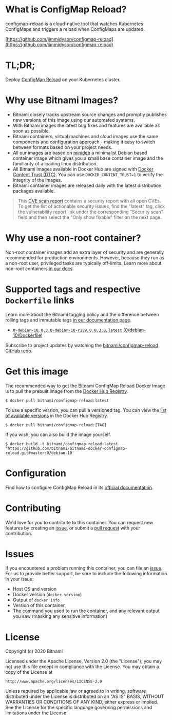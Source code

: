 
# What is ConfigMap Reload?

configmap-reload is a cloud-native tool that watches Kubernetes ConfigMaps and triggers a reload when ConfigMaps are updated.

[https://github.com/jimmidyson/configmap-reload](https://github.com/jimmidyson/configmap-reload)

# TL;DR;

Deploy [ConfigMap Reload](https://github.com/jimmidyson/configmap-reload/blob/master/README.md) on your Kubernetes cluster.

# Why use Bitnami Images?

* Bitnami closely tracks upstream source changes and promptly publishes new versions of this image using our automated systems.
* With Bitnami images the latest bug fixes and features are available as soon as possible.
* Bitnami containers, virtual machines and cloud images use the same components and configuration approach - making it easy to switch between formats based on your project needs.
* All our images are based on [minideb](https://github.com/bitnami/minideb) a minimalist Debian based container image which gives you a small base container image and the familiarity of a leading linux distribution.
* All Bitnami images available in Docker Hub are signed with [Docker Content Trust (DTC)](https://docs.docker.com/engine/security/trust/content_trust/). You can use `DOCKER_CONTENT_TRUST=1` to verify the integrity of the images.
* Bitnami container images are released daily with the latest distribution packages available.


> This [CVE scan report](https://quay.io/repository/bitnami/configmap-reload?tab=tags) contains a security report with all open CVEs. To get the list of actionable security issues, find the "latest" tag, click the vulnerability report link under the corresponding "Security scan" field and then select the "Only show fixable" filter on the next page.

# Why use a non-root container?

Non-root container images add an extra layer of security and are generally recommended for production environments. However, because they run as a non-root user, privileged tasks are typically off-limits. Learn more about non-root containers [in our docs](https://docs.bitnami.com/tutorials/work-with-non-root-containers/).

# Supported tags and respective `Dockerfile` links

Learn more about the Bitnami tagging policy and the difference between rolling tags and immutable tags [in our documentation page](https://docs.bitnami.com/tutorials/understand-rolling-tags-containers/).


* [`0-debian-10`, `0.3.0-debian-10-r159`, `0`, `0.3.0`, `latest` (0/debian-10/Dockerfile)](https://github.com/bitnami/bitnami-docker-configmap-reload/blob/0.3.0-debian-10-r159/0/debian-10/Dockerfile)

Subscribe to project updates by watching the [bitnami/configmap-reload GitHub repo](https://github.com/bitnami/bitnami-docker-configmap-reload).

# Get this image

The recommended way to get the Bitnami ConfigMap Reload Docker Image is to pull the prebuilt image from the [Docker Hub Registry](https://hub.docker.com/r/bitnami/configmap-reload).

```console
$ docker pull bitnami/configmap-reload:latest
```

To use a specific version, you can pull a versioned tag. You can view the [list of available versions](https://hub.docker.com/r/bitnami/configmap-reload/tags/) in the Docker Hub Registry.

```console
$ docker pull bitnami/configmap-reload:[TAG]
```

If you wish, you can also build the image yourself.

```console
$ docker build -t bitnami/configmap-reload:latest 'https://github.com/bitnami/bitnami-docker-configmap-reload.git#master:0/debian-10'
```

# Configuration

Find how to configure ConfigMap Reload in its [official documentation](https://github.com/jimmidyson/configmap-reload/blob/master/README.md).

# Contributing

We'd love for you to contribute to this container. You can request new features by creating an [issue](https://github.com/bitnami/bitnami-docker-configmap-reload/issues), or submit a [pull request](https://github.com/bitnami/bitnami-docker-configmap-reload/pulls) with your contribution.

# Issues

If you encountered a problem running this container, you can file an [issue](https://github.com/bitnami/bitnami-docker-configmap-reload/issues/new). For us to provide better support, be sure to include the following information in your issue:

- Host OS and version
- Docker version (`docker version`)
- Output of `docker info`
- Version of this container
- The command you used to run the container, and any relevant output you saw (masking any sensitive information)

# License
Copyright (c) 2020 Bitnami

Licensed under the Apache License, Version 2.0 (the "License");
you may not use this file except in compliance with the License.
You may obtain a copy of the License at

    http://www.apache.org/licenses/LICENSE-2.0

Unless required by applicable law or agreed to in writing, software
distributed under the License is distributed on an "AS IS" BASIS,
WITHOUT WARRANTIES OR CONDITIONS OF ANY KIND, either express or implied.
See the License for the specific language governing permissions and
limitations under the License.
